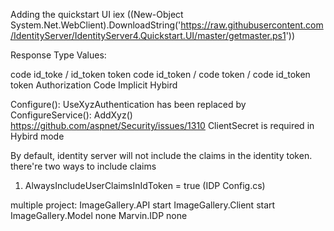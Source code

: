Adding the quickstart UI
iex ((New-Object System.Net.WebClient).DownloadString('https://raw.githubusercontent.com/IdentityServer/IdentityServer4.Quickstart.UI/master/getmaster.ps1'))

Response Type Values: 

code					id_toke	/ id_token token		code id_token / code token / code id_token token
Authorization Code		Implicit						Hybird

Configure(): UseXyzAuthentication has been replaced by ConfigureService(): AddXyz()
https://github.com/aspnet/Security/issues/1310
ClientSecret is required in Hybird mode 

By default, identity server will not include the claims in the identity token.
there're two ways to include claims 
1. AlwaysIncludeUserClaimsInIdToken = true (IDP Config.cs)

multiple project:
ImageGallery.API		start
ImageGallery.Client		start
ImageGallery.Model		none
Marvin.IDP				none